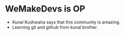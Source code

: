 # WeMakeDevs is OP

- Kunal Kushwaha says that this community is amazing.
- Learning git and github from kunal brother.

